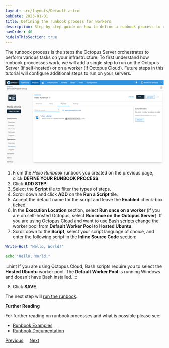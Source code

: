 ```yaml
---
layout: src/layouts/Default.astro
pubDate: 2023-01-01
title: Defining the runbook process for workers
description: Step by step guide on how to define a runbook process to run on Workers in Octopus Deploy.
navOrder: 40
hideInThisSection: true
---
```


The runbook process is the steps the Octopus Server orchestrates to perform various tasks on your infrastructure.  To first understand how runbook proccesses work, we will add a single step to run on the Octopus Server (if self-hosted) or on a worker (if Octopus Cloud).  Future steps in this tutorial will configure additional steps to run on your servers.

![The Hello world deployment process](images/runbook-process.png "width=500")

1. From the *Hello Runbook* runbook you created on the previous page, click **DEFINE YOUR RUNBOOK PROCESS**.
1. Click **ADD STEP**.
1. Select the **Script** tile to filter the types of steps.
1. Scroll down and click **ADD** on the **Run a Script** tile.
1. Accept the default name for the script and leave the **Enabled** check-box ticked.
1. In the **Execution Location** section, select **Run once on a worker** (if you are on self-hosted Octopus, select **Run once on the Octopus Server**).  If you are using Octopus Cloud and want to use Bash scripts change the worker pool from **Default Worker Pool** to **Hosted Ubuntu**.
1. Scroll down to the **Script**, select your script language of choice, and enter the following script in the **Inline Source Code** section:

```powershell PowerShell
Write-Host "Hello, World!"
```
```bash Bash
echo "Hello, World!"
```

:::hint
If you are using Octopus Cloud, Bash scripts require you to select the **Hosted Ubuntu** worker pool.  The **Default Worker Pool** is running Windows and doesn't have Bash installed.
:::

8. Click **SAVE**.

The next step will [run the runbook](/docs/getting-started/first-runbook-run/running-a-runbook.md).

**Further Reading**

For further reading on runbook processes and what is possible please see:

- [Runbook Examples](/docs/runbooks/runbook-examples/)
- [Runbook Documentation](/docs/runbooks/)

<span><a class="btn btn-secondary" href="/docs/getting-started/first-runbook-run/create-a-runbook">Previous</a></span>&nbsp;&nbsp;&nbsp;&nbsp;&nbsp;<span><a class="btn btn-success" href="/docs/getting-started/first-runbook-run/running-a-runbook">Next</a></span>